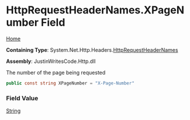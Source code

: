 # HttpRequestHeaderNames\.XPageNumber Field

[Home](../../../../README.md)

**Containing Type**: System\.Net\.Http\.Headers\.[HttpRequestHeaderNames](../README.md)

**Assembly**: JustinWritesCode\.Http\.dll

  
The number of the page being requested

```csharp
public const string XPageNumber = "X-Page-Number"
```

### Field Value

[String](https://docs.microsoft.com/en-us/dotnet/api/system.string)

